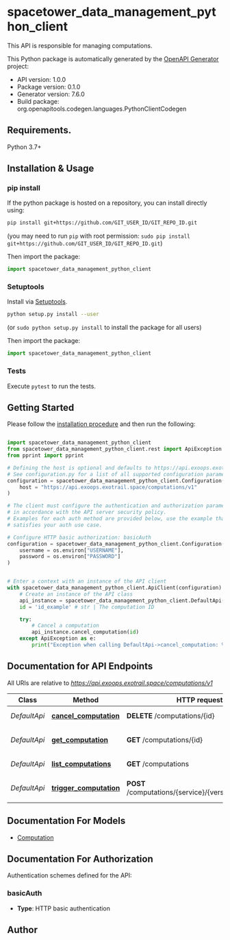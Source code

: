 # spacetower_data_management_python_client
This API is responsible for managing computations.


This Python package is automatically generated by the [OpenAPI Generator](https://openapi-generator.tech) project:

- API version: 1.0.0
- Package version: 0.1.0
- Generator version: 7.6.0
- Build package: org.openapitools.codegen.languages.PythonClientCodegen

## Requirements.

Python 3.7+

## Installation & Usage
### pip install

If the python package is hosted on a repository, you can install directly using:

```sh
pip install git+https://github.com/GIT_USER_ID/GIT_REPO_ID.git
```
(you may need to run `pip` with root permission: `sudo pip install git+https://github.com/GIT_USER_ID/GIT_REPO_ID.git`)

Then import the package:
```python
import spacetower_data_management_python_client
```

### Setuptools

Install via [Setuptools](http://pypi.python.org/pypi/setuptools).

```sh
python setup.py install --user
```
(or `sudo python setup.py install` to install the package for all users)

Then import the package:
```python
import spacetower_data_management_python_client
```

### Tests

Execute `pytest` to run the tests.

## Getting Started

Please follow the [installation procedure](#installation--usage) and then run the following:

```python

import spacetower_data_management_python_client
from spacetower_data_management_python_client.rest import ApiException
from pprint import pprint

# Defining the host is optional and defaults to https://api.exoops.exotrail.space/computations/v1
# See configuration.py for a list of all supported configuration parameters.
configuration = spacetower_data_management_python_client.Configuration(
    host = "https://api.exoops.exotrail.space/computations/v1"
)

# The client must configure the authentication and authorization parameters
# in accordance with the API server security policy.
# Examples for each auth method are provided below, use the example that
# satisfies your auth use case.

# Configure HTTP basic authorization: basicAuth
configuration = spacetower_data_management_python_client.Configuration(
    username = os.environ["USERNAME"],
    password = os.environ["PASSWORD"]
)


# Enter a context with an instance of the API client
with spacetower_data_management_python_client.ApiClient(configuration) as api_client:
    # Create an instance of the API class
    api_instance = spacetower_data_management_python_client.DefaultApi(api_client)
    id = 'id_example' # str | The computation ID

    try:
        # Cancel a computation
        api_instance.cancel_computation(id)
    except ApiException as e:
        print("Exception when calling DefaultApi->cancel_computation: %s\n" % e)

```

## Documentation for API Endpoints

All URIs are relative to *https://api.exoops.exotrail.space/computations/v1*

Class | Method | HTTP request | Description
------------ | ------------- | ------------- | -------------
*DefaultApi* | [**cancel_computation**](docs/DefaultApi.md#cancel_computation) | **DELETE** /computations/{id} | Cancel a computation
*DefaultApi* | [**get_computation**](docs/DefaultApi.md#get_computation) | **GET** /computations/{id} | Find a computation by ID
*DefaultApi* | [**list_computations**](docs/DefaultApi.md#list_computations) | **GET** /computations | Return all computations
*DefaultApi* | [**trigger_computation**](docs/DefaultApi.md#trigger_computation) | **POST** /computations/{service}/{version}/{endpoint} | Trigger a new computation


## Documentation For Models

 - [Computation](docs/Computation.md)


<a id="documentation-for-authorization"></a>
## Documentation For Authorization


Authentication schemes defined for the API:
<a id="basicAuth"></a>
### basicAuth

- **Type**: HTTP basic authentication


## Author




